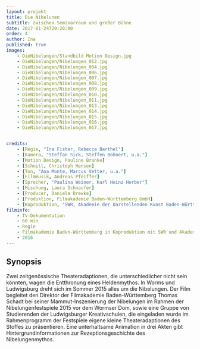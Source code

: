 ```yaml
---
layout: projekt
title: Die Nibelunen
subtitle: zwischen Seminarraum und großer Bühne
date: 2017-01-24T20:20:00
order: 4
author: Ina
published: true
images:
    - DieNibelungen/Standbild Motion Design.jpg
    - DieNibelungen/Nibelungen_012.jpg
    - DieNibelungen/Nibelungen_004.jpg
    - DieNibelungen/Nibelungen_006.jpg
    - DieNibelungen/Nibelungen_007.jpg
    - DieNibelungen/Nibelungen_008.jpg
    - DieNibelungen/Nibelungen_009.jpg
    - DieNibelungen/Nibelungen_010.jpg
    - DieNibelungen/Nibelungen_011.jpg
    - DieNibelungen/Nibelungen_013.jpg
    - DieNibelungen/Nibelungen_014.jpg
    - DieNibelungen/Nibelungen_015.jpg
    - DieNibelungen/Nibelungen_016.jpg
    - DieNibelungen/Nibelungen_017.jpg


credits:
    - [Regie, "Ina Fister, Rebecca Barthel"]
    - [Kamera, "Steffan Sick, Steffen Bohnert, u.a."]
    - [Motion Design, Pauline Branke]
    - [Schnitt, Christoph Hensen]
    - [Ton, "Ana Monte, Marcus Vetter, u.a."]
    - [Filmmusik, Andreas Pfeiffer]
    - [Sprecher, "Paulina Weiner, Karl Heinz Herber"]
    - [Mischung, Laura Schnaufer]
    - [Producer, Daniela Drewke]
    - [Produktion, Filmakademie Baden-Württemberg GmbH]
    - [Koproduktion, "SWR, Akademie der Darstellenden Kunst Baden-Württemberg"]
filminfo:
    - TV-Dokumentation
    - 60 min
    - Regie
    - Filmakademie Baden-Württemberg in Koproduktion mit SWR und Akademie der Darstellenden Kunst Baden-Württemberg
    - 2016
---
```


## Synopsis
Zwei zeitgenössische Theateradaptionen, die unterschiedlicher nicht sein könnten, wagen
die Entthronung eines Heldenmythos. In Worms und Ludwigsburg dreht sich im Sommer 2015 alles um die Nibelungen. Der Film
begleitet den Direktor der Filmakademie Baden-Württemberg Thomas Schadt bei seiner
Mammut-Inszenierung der Nibelungen im Rahmen der Nibelungenfestspiele 2015 vor dem
Wormser Dom, sowie eine Gruppe von Studierenden der Ludwigsburger Kreativschulen,
die eingeladen wurde im Rahmenprogramm der Festspiele eigene kleine
Theateradaptionen des Stoffes zu präsentieren. Eine unterhaltsame Animation in drei
Akten gibt Hintergrundinformationen zur Rezeptionsgeschichte des Nibelungenmythos.

